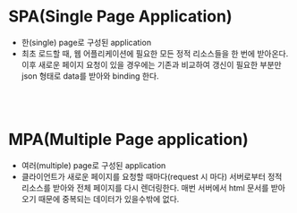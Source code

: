 # SPA(Single Page Application)
* 한(single) page로 구성된 application
* 최초 로드할 때, 웹 어플리케이션에 필요한 모든 정적 리소스들을 한 번에 받아온다. 이후 새로운 페이지 요청이 있을 경우에는 기존과 비교하여 갱신이 필요한 부분만 json 형태로 data를 받아와 binding 한다.

<br>
<br>

# MPA(Multiple Page application)
* 여러(multiple) page로 구성된 application
* 클라이언트가 새로운 페이지를 요청할 때마다(request 시 마다) 서버로부터 정적 리소스를 받아와 전체 페이지를 다시 렌더링한다. 
매번 서버에서 html 문서를 받아오기 때문에 중복되는 데이터가 있을수밖에 없다.

